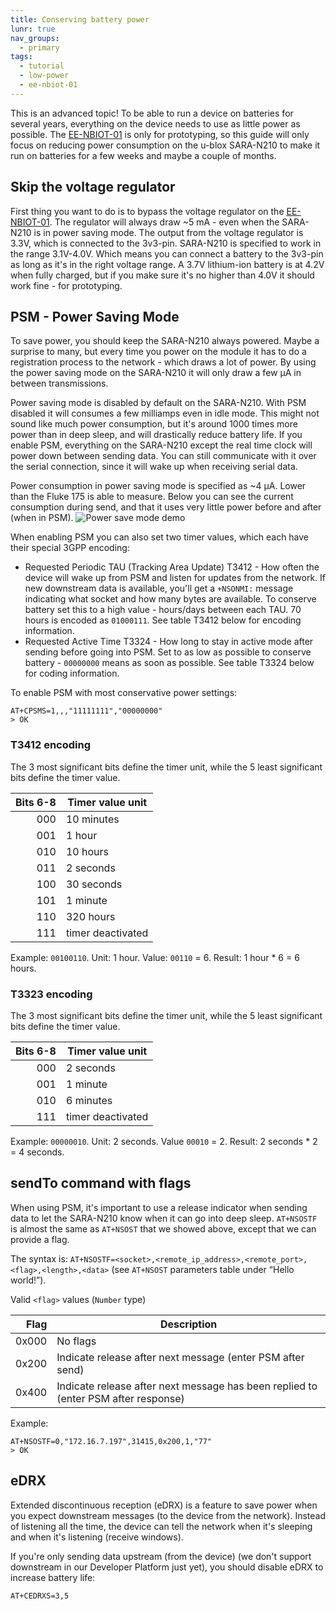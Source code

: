 ```yaml
---
title: Conserving battery power
lunr: true
nav_groups:
  - primary
tags:
  - tutorial
  - low-power
  - ee-nbiot-01
---
```


This is an advanced topic! To be able to run a device on batteries for several years, everything on the device needs to use as little power as possible. The [EE-NBIOT-01][1] is only for prototyping, so this guide will only focus on reducing power consumption on the u-blox SARA-N210 to make it run on batteries for a few weeks and maybe a couple of months.

## Skip the voltage regulator
First thing you want to do is to bypass the voltage regulator on the [EE-NBIOT-01][1]. The regulator will always draw ~5 mA - even when the SARA-N210 is in power saving mode. The output from the voltage regulator is 3.3V, which is connected to the 3v3-pin. SARA-N210 is specified to work in the range 3.1V-4.0V. Which means you can connect a battery to the 3v3-pin as long as it's in the right voltage range. A 3.7V lithium-ion battery is at 4.2V when fully charged, but if you make sure it's no higher than 4.0V it should work fine - for prototyping.

## PSM - Power Saving Mode
To save power, you should keep the SARA-N210 always powered. Maybe a surprise to many, but every time you power on the module it has to do a registration process to the network - which draws a lot of power. By using the power saving mode on the SARA-N210 it will only draw a few µA in between transmissions.

Power saving mode is disabled by default on the SARA-N210. With PSM disabled it will consumes a few milliamps even in idle mode. This might not sound like much power consumption, but it's around 1000 times more power than in deep sleep, and will drastically reduce battery life. If you enable PSM, everything on the SARA-N210 except the real time clock will power down between sending data. You can still communicate with it over the serial connection, since it will wake up when receiving serial data.

Power consumption in power saving mode is specified as ~4 µA. Lower than the Fluke 175 is able to measure. Below you can see the current consumption during send, and that it uses very little power before and after (when in PSM).
![Power save mode demo](img/psm.gif)

When enabling PSM you can also set two timer values, which each have their special 3GPP encoding:
* Requested Periodic TAU (Tracking Area Update) T3412 - How often the device will wake up from PSM and listen for updates from the network. If new downstream data is available, you'll get a `+NSONMI:` message indicating what socket and how many bytes are available. To conserve battery set this to a high value - hours/days between each TAU. 70 hours is encoded as `01000111`. See table T3412 below for encoding information.
* Requested Active Time T3324 - How long to stay in active mode after sending before going into PSM. Set to as low as possible to conserve battery - `00000000` means as soon as possible. See table T3324 below for coding information.

To enable PSM with most conservative power settings:

    AT+CPSMS=1,,,"11111111","00000000"
    > OK

### T3412 encoding
The 3 most significant bits define the timer unit, while the 5 least significant bits define the timer value.

| Bits 6-8 | Timer value unit  |
|---------:|-------------------|
|      000 | 10 minutes        |
|      001 | 1 hour            |
|      010 | 10 hours          |
|      011 | 2 seconds         |
|      100 | 30 seconds        |
|      101 | 1 minute          |
|      110 | 320 hours         |
|      111 | timer deactivated |

Example: `00100110`. Unit: 1 hour. Value: `00110` = 6. Result: 1 hour * 6 = 6 hours.

### T3323 encoding
The 3 most significant bits define the timer unit, while the 5 least significant bits define the timer value.

| Bits 6-8 | Timer value unit  |
|---------:|-------------------|
|      000 | 2 seconds         |
|      001 | 1 minute          |
|      010 | 6 minutes         |
|      111 | timer deactivated |

Example: `00000010`. Unit: 2 seconds. Value `00010` = 2. Result: 2 seconds * 2 = 4 seconds.

## sendTo command with flags
When using PSM, it's important to use a release indicator when sending data to let the SARA-N210 know when it can go into deep sleep. `AT+NSOSTF` is almost the same as `AT+NSOST` that we showed above, except that we can provide a flag.

The syntax is: `AT+NSOSTF=<socket>,<remote_ip_address>,<remote_port>,<flag>,<length>,<data>` (see `AT+NSOST` parameters table under “Hello world!”).

Valid `<flag>` values (`Number` type)

| Flag  | Description |
|------:|-------------|
| 0x000 | No flags    |
| 0x200 | Indicate release after next message (enter PSM after send) |
| 0x400 | Indicate release after next message has been replied to (enter PSM after response) |

Example:

    AT+NSOSTF=0,"172.16.7.197",31415,0x200,1,"77"
    > OK

## eDRX
Extended discontinuous reception (eDRX) is a feature to save power when you expect downstream messages (to the device from the network). Instead of listening all the time, the device can tell the network when it's sleeping and when it's listening (receive windows).

If you're only sending data upstream (from the device) (we don't support downstream in our Developer Platform just yet), you should disable eDRX to increase battery life:

    AT+CEDRXS=3,5

[1]: https://shop.exploratory.engineering/collections/frontpage/products/ee-nbiot-01-v1-1-breakout-module
